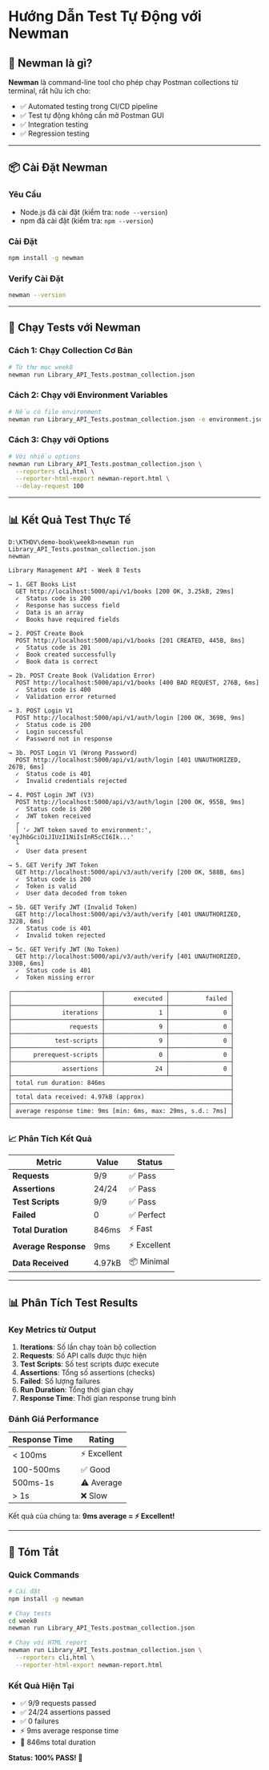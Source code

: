 # Hướng Dẫn Test Tự Động với Newman

## 🎯 Newman là gì?

**Newman** là command-line tool cho phép chạy Postman collections từ terminal, rất hữu ích cho:
- ✅ Automated testing trong CI/CD pipeline
- ✅ Test tự động không cần mở Postman GUI
- ✅ Integration testing
- ✅ Regression testing

---

## 📦 Cài Đặt Newman

### Yêu Cầu
- Node.js đã cài đặt (kiểm tra: `node --version`)
- npm đã cài đặt (kiểm tra: `npm --version`)

### Cài Đặt
```bash
npm install -g newman
```

### Verify Cài Đặt
```bash
newman --version
```

---

## 🚀 Chạy Tests với Newman

### Cách 1: Chạy Collection Cơ Bản
```bash
# Từ thư mục week8
newman run Library_API_Tests.postman_collection.json
```

### Cách 2: Chạy với Environment Variables
```bash
# Nếu có file environment
newman run Library_API_Tests.postman_collection.json -e environment.json
```

### Cách 3: Chạy với Options
```bash
# Với nhiều options
newman run Library_API_Tests.postman_collection.json \
  --reporters cli,html \
  --reporter-html-export newman-report.html \
  --delay-request 100
```

---

## 📊 Kết Quả Test Thực Tế

```
D:\KTHDV\demo-book\week8>newman run Library_API_Tests.postman_collection.json
newman

Library Management API - Week 8 Tests

→ 1. GET Books List
  GET http://localhost:5000/api/v1/books [200 OK, 3.25kB, 29ms]
  ✓  Status code is 200
  ✓  Response has success field
  ✓  Data is an array
  ✓  Books have required fields

→ 2. POST Create Book
  POST http://localhost:5000/api/v1/books [201 CREATED, 445B, 8ms]
  ✓  Status code is 201
  ✓  Book created successfully
  ✓  Book data is correct

→ 2b. POST Create Book (Validation Error)
  POST http://localhost:5000/api/v1/books [400 BAD REQUEST, 276B, 6ms]
  ✓  Status code is 400
  ✓  Validation error returned

→ 3. POST Login V1
  POST http://localhost:5000/api/v1/auth/login [200 OK, 369B, 9ms]
  ✓  Status code is 200
  ✓  Login successful
  ✓  Password not in response

→ 3b. POST Login V1 (Wrong Password)
  POST http://localhost:5000/api/v1/auth/login [401 UNAUTHORIZED, 267B, 6ms]
  ✓  Status code is 401
  ✓  Invalid credentials rejected

→ 4. POST Login JWT (V3)
  POST http://localhost:5000/api/v3/auth/login [200 OK, 955B, 9ms]
  ✓  Status code is 200
  ✓  JWT token received
  ┌
  │ '✓ JWT token saved to environment:', 'eyJhbGciOiJIUzI1NiIsInR5cCI6Ik...'
  └
  ✓  User data present

→ 5. GET Verify JWT Token
  GET http://localhost:5000/api/v3/auth/verify [200 OK, 588B, 6ms]
  ✓  Status code is 200
  ✓  Token is valid
  ✓  User data decoded from token

→ 5b. GET Verify JWT (Invalid Token)
  GET http://localhost:5000/api/v3/auth/verify [401 UNAUTHORIZED, 322B, 6ms]
  ✓  Status code is 401
  ✓  Invalid token rejected

→ 5c. GET Verify JWT (No Token)
  GET http://localhost:5000/api/v3/auth/verify [401 UNAUTHORIZED, 330B, 6ms]
  ✓  Status code is 401
  ✓  Token missing error

┌─────────────────────────┬─────────────────┬─────────────────┐
│                         │        executed │          failed │
├─────────────────────────┼─────────────────┼─────────────────┤
│              iterations │               1 │               0 │
├─────────────────────────┼─────────────────┼─────────────────┤
│                requests │               9 │               0 │
├─────────────────────────┼─────────────────┼─────────────────┤
│            test-scripts │               9 │               0 │
├─────────────────────────┼─────────────────┼─────────────────┤
│      prerequest-scripts │               0 │               0 │
├─────────────────────────┼─────────────────┼─────────────────┤
│              assertions │              24 │               0 │
├─────────────────────────┴─────────────────┴─────────────────┤
│ total run duration: 846ms                                   │
├─────────────────────────────────────────────────────────────┤
│ total data received: 4.97kB (approx)                        │
├─────────────────────────────────────────────────────────────┤
│ average response time: 9ms [min: 6ms, max: 29ms, s.d.: 7ms] │
└─────────────────────────────────────────────────────────────┘
```

### 📈 Phân Tích Kết Quả

| Metric | Value | Status |
|--------|-------|--------|
| **Requests** | 9/9 | ✅ Pass |
| **Assertions** | 24/24 | ✅ Pass |
| **Test Scripts** | 9/9 | ✅ Pass |
| **Failed** | 0 | ✅ Perfect |
| **Total Duration** | 846ms | ⚡ Fast |
| **Average Response** | 9ms | ⚡ Excellent |
| **Data Received** | 4.97kB | 📦 Minimal |

---

## 📊 Phân Tích Test Results

### Key Metrics từ Output

1. **Iterations**: Số lần chạy toàn bộ collection
2. **Requests**: Số API calls được thực hiện
3. **Test Scripts**: Số test scripts được execute
4. **Assertions**: Tổng số assertions (checks)
5. **Failed**: Số lượng failures
6. **Run Duration**: Tổng thời gian chạy
7. **Response Time**: Thời gian response trung bình

### Đánh Giá Performance

| Response Time | Rating |
|---------------|--------|
| < 100ms | ⚡ Excellent |
| 100-500ms | ✅ Good |
| 500ms-1s | ⚠️ Average |
| > 1s | ❌ Slow |

Kết quả của chúng ta: **9ms average = ⚡ Excellent!**

---

## 🎉 Tóm Tắt

### Quick Commands

```bash
# Cài đặt
npm install -g newman

# Chạy tests
cd week8
newman run Library_API_Tests.postman_collection.json

# Chạy với HTML report
newman run Library_API_Tests.postman_collection.json \
  --reporters cli,html \
  --reporter-html-export newman-report.html
```

### Kết Quả Hiện Tại
- ✅ 9/9 requests passed
- ✅ 24/24 assertions passed
- ✅ 0 failures
- ⚡ 9ms average response time
- 🎯 846ms total duration

**Status: 100% PASS! 🎉**